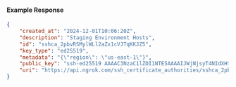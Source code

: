 <!-- Code generated for API Clients. DO NOT EDIT. -->

#### Example Response

```json
{
	"created_at": "2024-12-01T10:06:20Z",
	"description": "Staging Environment Hosts",
	"id": "sshca_2pbvRSMylWLl2aZx1cVJTqKKJZ5",
	"key_type": "ed25519",
	"metadata": "{\"region\": \"us-east-1\"}",
	"public_key": "ssh-ed25519 AAAAC3NzaC1lZDI1NTE5AAAAIJWjNjsyT4NIdXHtNJXDFuZQVsfE96sC0O/1Hv8P1FbY",
	"uri": "https://api.ngrok.com/ssh_certificate_authorities/sshca_2pbvRSMylWLl2aZx1cVJTqKKJZ5"
}
```
